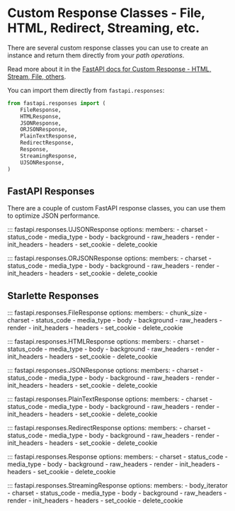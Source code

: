 # Custom Response Classes - File, HTML, Redirect, Streaming, etc.

There are several custom response classes you can use to create an instance and return them directly from your *path operations*.

Read more about it in the [FastAPI docs for Custom Response - HTML, Stream, File, others](../advanced/custom-response.md).

You can import them directly from `fastapi.responses`:

```python
from fastapi.responses import (
    FileResponse,
    HTMLResponse,
    JSONResponse,
    ORJSONResponse,
    PlainTextResponse,
    RedirectResponse,
    Response,
    StreamingResponse,
    UJSONResponse,
)
```

## FastAPI Responses

There are a couple of custom FastAPI response classes, you can use them to optimize JSON performance.

::: fastapi.responses.UJSONResponse
    options:
        members:
            - charset
            - status_code
            - media_type
            - body
            - background
            - raw_headers
            - render
            - init_headers
            - headers
            - set_cookie
            - delete_cookie

::: fastapi.responses.ORJSONResponse
    options:
        members:
            - charset
            - status_code
            - media_type
            - body
            - background
            - raw_headers
            - render
            - init_headers
            - headers
            - set_cookie
            - delete_cookie

## Starlette Responses

::: fastapi.responses.FileResponse
    options:
        members:
            - chunk_size
            - charset
            - status_code
            - media_type
            - body
            - background
            - raw_headers
            - render
            - init_headers
            - headers
            - set_cookie
            - delete_cookie

::: fastapi.responses.HTMLResponse
    options:
        members:
            - charset
            - status_code
            - media_type
            - body
            - background
            - raw_headers
            - render
            - init_headers
            - headers
            - set_cookie
            - delete_cookie

::: fastapi.responses.JSONResponse
    options:
        members:
            - charset
            - status_code
            - media_type
            - body
            - background
            - raw_headers
            - render
            - init_headers
            - headers
            - set_cookie
            - delete_cookie

::: fastapi.responses.PlainTextResponse
    options:
        members:
            - charset
            - status_code
            - media_type
            - body
            - background
            - raw_headers
            - render
            - init_headers
            - headers
            - set_cookie
            - delete_cookie

::: fastapi.responses.RedirectResponse
    options:
        members:
            - charset
            - status_code
            - media_type
            - body
            - background
            - raw_headers
            - render
            - init_headers
            - headers
            - set_cookie
            - delete_cookie

::: fastapi.responses.Response
    options:
        members:
            - charset
            - status_code
            - media_type
            - body
            - background
            - raw_headers
            - render
            - init_headers
            - headers
            - set_cookie
            - delete_cookie

::: fastapi.responses.StreamingResponse
    options:
        members:
            - body_iterator
            - charset
            - status_code
            - media_type
            - body
            - background
            - raw_headers
            - render
            - init_headers
            - headers
            - set_cookie
            - delete_cookie
